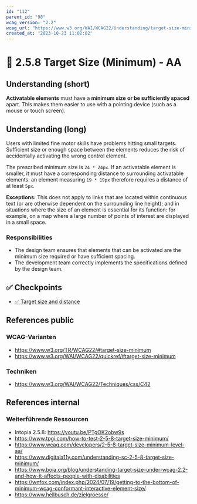 ```yaml
---
id: "112"
parent_id: "98"
wcag_version: "2.2"
wcag_url: "https://www.w3.org/WAI/WCAG22/Understanding/target-size-minimum.html"
created_at: "2023-10-23 11:02:02"
---
```


# 📜 2.5.8 Target Size (Minimum) - AA

## Understanding (short)

**Activatable elements** must have a **minimum size** **or be sufficiently spaced** apart.  This makes them easier to use with a pointing device (such as a mouse or touch screen).

## Understanding (long)

Users with limited fine motor skills have problems hitting small targets. Sufficient size or enough space between the elements reduces the risk of accidentally activating the wrong control element.

The prescribed minimum size is `24 * 24px`. If an activatable element is smaller, it must have a corresponding distance to surrounding activatable elements: an element measuring `19 * 19px` therefore requires a distance of at least `5px`.

**Exceptions:** This does not apply to links that are located within continuous text (or are otherwise dependent on the surrounding line height); and in situations where the size of an element is essential for its function: for example, on a map where a large number of points of interest are displayed in a small space.

### Responsibilities

- The design team ensures that elements that can be activated are the minimum size required or have sufficient spacing.
- The development team correctly implements the specifications defined by the design team.

## ✅ Checkpoints

- [✅ Target size and distance](target-size-and-distance)

## References public

### WCAG-Varianten
- <https://www.w3.org/TR/WCAG22/#target-size-minimum>
- <https://www.w3.org/WAI/WCAG22/quickref/#target-size-minimum>

### Techniken
- <https://www.w3.org/WAI/WCAG22/Techniques/css/C42>

## References internal

### Weiterführende Ressourcen
- Intopia 2.5.8: <https://youtu.be/PTgOK2obw9s>
- <https://www.tpgi.com/how-to-test-2-5-8-target-size-minimum/>
- <https://www.wcag.com/developers/2-5-8-target-size-minimum-level-aa/>
- <https://www.digitala11y.com/understanding-sc-2-5-8-target-size-minimum/>
- <https://www.boia.org/blog/understanding-target-size-under-wcag-2.2-and-how-it-affects-people-with-disabilities>
- <https://wnfox.com/index.php/2024/07/19/getting-to-the-bottom-of-minimum-wcag-conformant-interactive-element-size/>
- <https://www.hellbusch.de/zielgroesse/>
